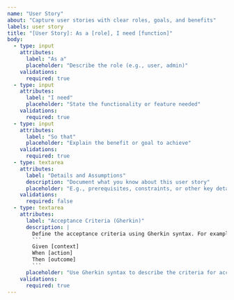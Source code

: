 ```yaml
---
name: "User Story"
about: "Capture user stories with clear roles, goals, and benefits"
labels: user story
title: "[User Story]: As a [role], I need [function]"
body:
  - type: input
    attributes:
      label: "As a"
      placeholder: "Describe the role (e.g., user, admin)"
    validations:
      required: true
  - type: input
    attributes:
      label: "I need"
      placeholder: "State the functionality or feature needed"
    validations:
      required: true
  - type: input
    attributes:
      label: "So that"
      placeholder: "Explain the benefit or goal to achieve"
    validations:
      required: true
  - type: textarea
    attributes:
      label: "Details and Assumptions"
      description: "Document what you know about this user story"
      placeholder: "E.g., prerequisites, constraints, or other key details"
    validations:
      required: false
  - type: textarea
    attributes:
      label: "Acceptance Criteria (Gherkin)"
      description: |
        Define the acceptance criteria using Gherkin syntax. For example:
        ```
        Given [context]
        When [action]
        Then [outcome]
        ```
      placeholder: "Use Gherkin syntax to describe the criteria for acceptance"
    validations:
      required: true
---
```

